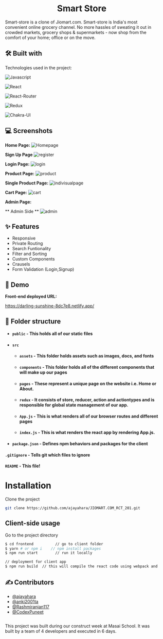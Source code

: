 
<h1 align="center" id="title">Smart Store</h1>
Smart-store is a clone of Jiomart.com. Smart-store is India's most convenient online grocery channel. No more hassles of sweating it out in crowded markets, grocery shops & supermarkets - now shop from the comfort of your home; office or on the move.



## 🛠 Built with 

Technologies used in the project:

![Javascript](https://img.shields.io/badge/JavaScript-323330?style=for-the-badge&amp;logo=javascript&amp;logoColor=F7DF1E)

![React](https://img.shields.io/badge/React-20232A?style=for-the-badge&amp;logo=react&amp;logoColor=61DAFB)

![React-Router](https://img.shields.io/badge/React_Router-CA4245?style=for-the-badge&amp;logo=react-router&amp;logoColor=white)

![Redux](https://img.shields.io/badge/Redux-593D88?style=for-the-badge&amp;logo=redux&amp;logoColor=white)

![Chakra-UI](https://img.shields.io/badge/Chakra--UI-319795?style=for-the-badge&amp;logo=chakra-ui&amp;logoColor=white)





## 💻 Screenshots

**Home Page:**
![Homepage](https://user-images.githubusercontent.com/107473816/215728412-d05e996b-9cb5-4385-9755-734b52bc1d04.jpg)

**Sign Up Page**
![register](https://user-images.githubusercontent.com/107473816/215728559-3a62577f-059e-4228-a354-d6676b918f3c.jpg)


**Login Page:**
![login](https://user-images.githubusercontent.com/107473816/215728613-a0e73a7a-b4a8-4ff8-84e6-d9d087e77424.jpg)


**Product Page:**
![product](https://user-images.githubusercontent.com/107473816/215728663-549548f9-7155-4a6b-8af2-b2845493e80d.jpg)


**Single Product Page:**
![indivisualpage](https://user-images.githubusercontent.com/107473816/215728708-7473336a-bce6-4ae3-a126-baa5c63836a1.jpg)


**Cart Page:**
![cart](https://user-images.githubusercontent.com/107473816/215728766-4676f507-1e4d-40af-bf84-dc1ad9e42525.jpg)


**Admin Page:**

**  Admin Side      **
![admin](https://user-images.githubusercontent.com/107473816/215729200-924e2410-e82e-4a41-86e3-20be606bcd71.jpg)



## ✨ Features 

- Responsive
- Private Routing
- Search Funtionality
- Filter and Sorting
- Custom Components
- Crausels
- Form Validation (Login,Signup)


## 🚀 Demo

**Front-end deployed URL:**

https://darling-sunshine-8dc7e8.netlify.app/


##  📁 Folder structure
- #### `public` - This holds all of our static files
- #### `src`
    - #### `assets` - This folder holds assets such as images, docs, and fonts
    - #### `components` - This folder holds all of the different components that will make up our pages
    - #### `pages` - These represent a unique page on the website i.e. Home or About. 
    - #### `redux` - It consists of store, reducer, action and actiontypes and is responsible for global state management of our app.
    - #### `App.js` - This is what renders all of our browser routes and different pages
    - #### `index.js` - This is what renders the react app by rendering App.js.
- #### `package.json` - Defines npm behaviors and packages for the client

#### `.gitignore` - Tells git which files to ignore
#### `README` - This file!

# Installation

Clone the project
```bash
git clone https://github.com/ajayahara/JIOMART.COM_RCT_201.git
```
## Client-side usage

Go to the project directory

```bash
$ cd frontend          // go to client folder
$ yarn # or npm i    // npm install packages
$ npm run start        // run it locally

// deployment for client app
$ npm run build  // this will compile the react code using webpack and generate a folder called docs in the root level
````  

## ✍ Contributors

- [@ajayahara](https://github.com/ajayahara)
- [@anki2001ta](https://github.com/anki2001ta)
- [@Rashmiranjan117](https://github.com/Rashmiranjan117)
- [@CodexPuneet](https://www.github.com/CodexPuneet)
##


This project was built during our construct week at Masai School. It was built by a team of 4 developers and executed in 6 days.
       
